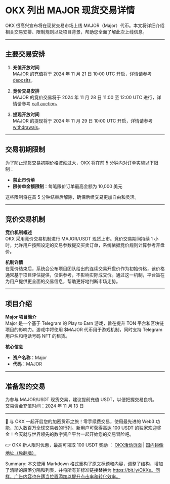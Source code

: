 # OKX 列出 MAJOR 现货交易详情

OKX 很高兴宣布将在现货交易市场上线 MAJOR（Major）代币。本文将详细介绍相关交易安排、限制规则以及项目背景，帮助您全面了解此次上线信息。

---

## 主要交易安排

1. **充值开放时间**  
   MAJOR 的充值将于 2024 年 11 月 21 日 10:00 UTC 开启，详情请参考 [deposits](https://bit.ly/OKXe)。

2. **竞价交易安排**  
   MAJOR 的竞价交易将于 2024 年 11 月 28 日 11:00 至 12:00 UTC 进行，详情请参考 [call auction](https://bit.ly/OKXe)。

3. **提现开放时间**  
   MAJOR 的提现将于 2024 年 11 月 29 日 10:00 UTC 开启，详情请参考 [withdrawals](https://bit.ly/OKXe)。

---

## 交易初期限制

为了防止现货交易初期价格波动过大，OKX 将在前 5 分钟内对订单实施以下限制：
  
- **禁止市价单**  
- **限价单金额限制**：每笔限价订单最高金额为 10,000 美元

这些限制将在首 5 分钟结束后解除，确保后续交易更加自由和灵活。

---

## 竞价交易机制

**竞价机制概述**  
OKX 采用竞价交易机制进行 MAJOR/USDT 现货上市。竞价交易期间持续 1 小时，允许用户按照设定的交易参数提交买卖订单，系统依据竞价规则计算参考开盘价。

**机制详情**  
在竞价结束后，系统会公布项目团队给出的连续交易开盘价作为初始价格，该价格通常基于项目评估提供，仅供参考，不影响实际成交价。通过这一机制，平台旨在为用户提供更全面的交易信息，帮助更好地判断市场走势。

---

## 项目介绍

**Major 项目简介**  
Major 是一个基于 Telegram 的 Play to Earn 游戏，旨在提升 TON 平台和区块链项目的影响力。游戏中将使用 $MAJOR 代币用于游戏机制，同时支持 Telegram 用户名和电话号码 NFT 的租赁。

**核心信息**  
- **资产名称**：Major  
- **代码**：MAJOR

---

## 准备您的交易

为参与 MAJOR/USDT 现货交易，建议提前充值 USDT，以便把握交易良机。  
交易资金充值时间：2024 年 11 月 13 日

---

🚀 与 OKX 一起开启您的加密货币之旅！零手续费交易，使用最先进的 Web3 功能，加入数百万全球交易者的行列。新用户可获得高达 100 USDT 的独家欢迎奖金！今天就与世界领先的数字资产平台一起开始您的交易冒险吧。

👉 OKX 新人限时优惠，最高可领取 100 USDT 奖励 ： [OKX活动页面](https://bit.ly/OKXe) | [国内镜像地址（免翻墙）](https://bit.ly/okX)


Summary: 本文使用 Markdown 格式重构了原文标题和内容，调整了结构、增加了清晰的段落分隔和列表，并将所有非标准链接替换为 https://bit.ly/OKXe。同样，广告内容也在适当位置添加以提升点击率和转化效率。